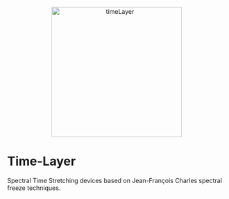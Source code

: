 <p align="center">
  <img src="https://github.com/tmartinez88/Time-Layer/blob/main/images/timeLayer.png?raw=true" width="300" title="timeLayer">
</p>

# Time-Layer
 Spectral Time Stretching devices based on Jean-François Charles spectral freeze techniques.
